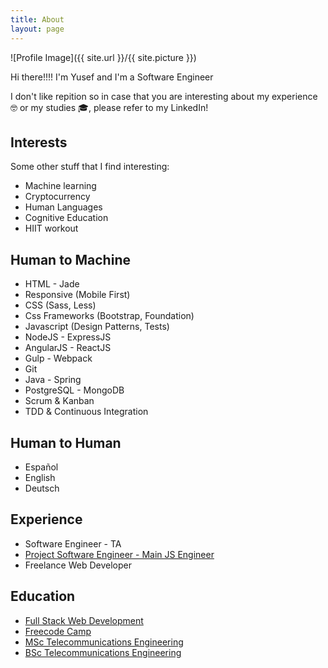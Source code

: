 ```yaml
---
title: About
layout: page
---
```

![Profile Image]({{ site.url }}/{{ site.picture }})

<p>Hi there!!!! I'm Yusef and I'm a Software Engineer </p>

<p>I don't like repition so in case that you are interesting about my experience 🤓 or my studies 🎓, please refer to my <href="https://www.linkedin.com/yhabib">LinkedIn</a>!</p>

<h2>Interests</h2>
<p>Some other stuff that I find interesting:</p>
<ul class="inrterest-list">
	<li>Machine learning</li>
	<li>Cryptocurrency</li>
  <li>Human Languages</li>
  <li>Cognitive Education</li>
	<li>HIIT workout</li>
</ul>

<h2>Human to Machine</h2>

<ul class="skill-list">
	<li>HTML - Jade</li>
	<li>Responsive (Mobile First)</li>
	<li>CSS (Sass, Less)</li>
	<li>Css Frameworks (Bootstrap, Foundation)</li>
	<li>Javascript (Design Patterns, Tests)</li>
	<li>NodeJS - ExpressJS</li>
	<li>AngularJS - ReactJS</li>
	<li>Gulp - Webpack</li>
	<li>Git</li>
	<li>Java - Spring</li>
	<li>PostgreSQL - MongoDB</li>
	<li>Scrum & Kanban</li>
	<li>TDD & Continuous Integration</li>
</ul>

<h2>Human to Human</h2>
<ul class="skill-list">
	<li>Español</li>
	<li>English</li>
	<li>Deutsch</li>
</ul>

<h2>Experience</h2>
<ul>
	<li><a href="https://propulsionacademy.com/"></a>Software Engineer - TA</li>
	<li><a href="http://www.fct.de/">Project Software Engineer - Main JS Engineer</a></li>
	<li><a href="https://yhabib.github.io/projects/"></a>Freelance Web Developer</li>
</ul>

<h2>Education</h2>
<ul>
  <li><a href="">Full Stack Web Development</a></li>
  <li><a href="">Freecode Camp</a></li>
	<li><a href="https://www.uniovi.es/en/estudios/masteres/masteres/-/asset_publisher/d0m7JOOPYmoL/content/master-universitario-en-ingenieria-de-telecomunicacion;jsess">MSc Telecommunications Engineering</a></li>
  <li><a href="https://www.uniovi.es/-/grado-en-ingenieria-en-tecnologias-y-servicios-de-telecomunicacion-2014">BSc Telecommunications Engineering</a></li>
</ul>

